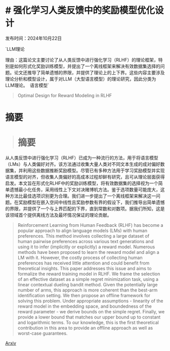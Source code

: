 # # 强化学习人类反馈中的奖励模型优化设计

发布时间：2024年10月22日

`LLM理论

理由：这篇论文主要讨论了从人类反馈中进行强化学习（RLHF）的理论框架，特别是如何形式化奖励训练模型，并提出了一个离线框架来解决有效数据集选择的问题。论文还推导了简单遗憾的界限，并提供了理论上的上下界。这些内容主要涉及理论分析和模型设计，属于对LLM（大型语言模型）的理论研究，因此分类为LLM理论。` `语言模型`

> Optimal Design for Reward Modeling in RLHF

# 摘要

> # 摘要
从人类反馈中进行强化学习（RLHF）已成为一种流行的方法，用于将语言模型（LMs）与人类偏好对齐。该方法通过收集大量人类对不同文本生成的成对偏好数据集，并利用这些数据推断奖励模型。尽管已有多种方法用于学习奖励模型并实现语言模型的对齐，但收集人类偏好的高成本过程却鲜有研究，且可从理论层面获得启发。本文旨在形式化RLHF中的奖励训练模型，将有效数据集的选择视为一个简单遗憾最小化任务，采用线性上下文对决赌博机方法。鉴于选项数量可能庞大，这种方法比最佳选项识别更为合理。我们进一步提出了一个离线框架来解决这一问题。在奖励模型在嵌入空间中线性且奖励参数有界的假设下，我们推导出简单遗憾的界限，并提供了一个与上界匹配的下界，直到常数和对数项。据我们所知，这是该领域首个提供离线方法及最坏情况保证的理论贡献。

> Reinforcement Learning from Human Feedback (RLHF) has become a popular approach to align language models (LMs) with human preferences. This method involves collecting a large dataset of human pairwise preferences across various text generations and using it to infer (implicitly or explicitly) a reward model. Numerous methods have been proposed to learn the reward model and align a LM with it. However, the costly process of collecting human preferences has received little attention and could benefit from theoretical insights. This paper addresses this issue and aims to formalize the reward training model in RLHF. We frame the selection of an effective dataset as a simple regret minimization task, using a linear contextual dueling bandit method. Given the potentially large number of arms, this approach is more coherent than the best-arm identification setting. We then propose an offline framework for solving this problem. Under appropriate assumptions - linearity of the reward model in the embedding space, and boundedness of the reward parameter - we derive bounds on the simple regret. Finally, we provide a lower bound that matches our upper bound up to constant and logarithmic terms. To our knowledge, this is the first theoretical contribution in this area to provide an offline approach as well as worst-case guarantees.

[Arxiv](https://arxiv.org/abs/2410.17055)